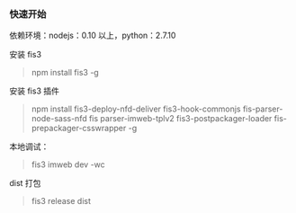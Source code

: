### 快速开始
依赖环境：nodejs：0.10 以上，python：2.7.10

安装 fis3
> npm install fis3 -g

安装 fis3 插件
> npm install fis3-deploy-nfd-deliver fis3-hook-commonjs fis-parser-node-sass-nfd fis parser-imweb-tplv2 fis3-postpackager-loader fis-prepackager-csswrapper -g

本地调试：
> fis3 imweb dev -wc

dist 打包
> fis3 release dist